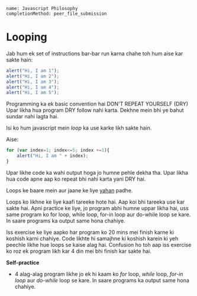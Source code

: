```ngMeta
name: Javascript Philosophy
completionMethod: peer_file_submission
```
# Looping

Jab hum ek set of instructions bar-bar run karna chahe toh hum aise kar sakte hain:

```javascript
alert("Hi, I am 1");
alert("Hi, I am 2");
alert("Hi, I am 3");
alert("Hi, I am 4");
alert("Hi, I am 5");
```

Programming ka ek basic convention hai DON'T REPEAT YOURSELF (DRY)
Upar likha hua program DRY follow nahi karta. Dekhne mein bhi ye bahut sundar nahi lagta hai.

Isi ko hum javascript mein *loop* ka use karke likh sakte hain.

Aise:

```javascript
for (var index=1; index<=5; index +=1){
	alert("Hi, I am " + index);
}
```

Upar likhe code ka wahi output hoga jo humne pehle dekha tha. Upar likha hua code apne aap ko repeat bhi nahi karta yani DRY hai.

Loops ke baare mein aur jaane ke liye [yahan](https://www.w3schools.com/js/js_loop_for.asp) padhe.

Loops ko likhne ke liye kaafi tareeke hote hai. Aap koi bhi tareeka use kar sakte hai. Apni practice ke liye, jo program abhi humne uppar likha hai, uss same program ko for loop, while loop, for-in loop aur do-while loop se kare. In saare programs ka output same hona chahiye.

Iss exercise ke liye aapko har program ko 20 mins mei finish karne ki koshish karni chahiye. Code likhte hi samajhne ki koshish karein ki yeh peechle likhe hue loops se kaise alag hai. Confusion ho toh aap iss exercise ko roz ek program likh kar 4 din mei bhi finish kar sakte hai.

**Self-practice**

- 4 alag-alag program likhe jo ek hi kaam ko *for* loop, *while* loop, *for-in loop* aur *do-while* loop se kare. In saare programs ka output same hona chahiye.



